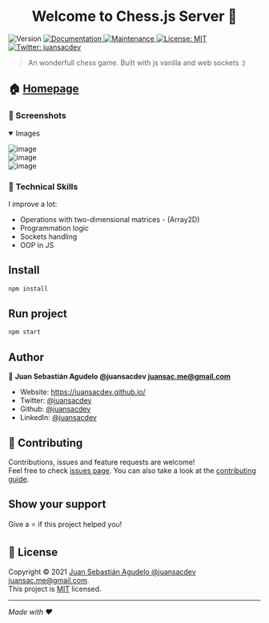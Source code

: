 <h1 align="center">Welcome to Chess.js Server 👋</h1>
<p>
  <img alt="Version" src="https://img.shields.io/badge/version-1.0.0-blue.svg?cacheSeconds=2592000" />
  <a href="https://github.com/juansacdev/chess.js#readme" target="_blank">
    <img alt="Documentation" src="https://img.shields.io/badge/documentation-yes-brightgreen.svg" />
  </a>
  <a href="https://github.com/juansacdev/chess.js/graphs/commit-activity" target="_blank">
    <img alt="Maintenance" src="https://img.shields.io/badge/Maintained%3F-yes-green.svg" />
  </a>
  <a href="https://github.com/juansacdev/chess.js/blob/master/LICENSE" target="_blank">
    <img alt="License: MIT" src="https://img.shields.io/github/license/juansacdev/Chess.js" />
  </a>
  <a href="https://twitter.com/juansacdev" target="_blank">
    <img alt="Twitter: juansacdev" src="https://img.shields.io/twitter/follow/juansacdev.svg?style=social" />
  </a>
</p>

> An wonderfull chess game. Built with js vanilla and web sockets :)

## 🏠 [Homepage](https://github.com/juansacdev/chess-server#readme)


### 📸 Screenshots
<details open>
<summary>Images</summary>
  
  ![image](https://user-images.githubusercontent.com/66572419/117623556-8fdfe780-b139-11eb-8a25-7d9e3a95f3c7.png)</br>
  ![image](https://user-images.githubusercontent.com/66572419/117623854-e64d2600-b139-11eb-825f-a188d752e900.png)</br>
  ![image](https://user-images.githubusercontent.com/66572419/117624170-3d52fb00-b13a-11eb-8403-b67914cdc3e3.png)</br>
</details>

### 🌱 Technical Skills

I improve a lot:

* Operations with two-dimensional matrices - (Array2D)
* Programmation logic
* Sockets handling
* OOP in JS


## Install

```sh
npm install
```

## Run project

```sh
npm start
```



## Author

👤 **Juan Sebastián Agudelo @juansacdev <juansac.me@gmail.com>**

* Website: https://juansacdev.github.io/
* Twitter: [@juansacdev](https://twitter.com/juansacdev)
* Github: [@juansacdev](https://github.com/juansacdev)
* LinkedIn: [@juansacdev](https://linkedin.com/in/juansacdev)

## 🤝 Contributing

Contributions, issues and feature requests are welcome!<br />Feel free to check [issues page](https://github.com/juansacdev/chess.js/issues). You can also take a look at the [contributing guide](https://github.com/juansacdev/chess.js/blob/master/CONTRIBUTING.md).

## Show your support

Give a ⭐️ if this project helped you!

## 📝 License

Copyright © 2021 [Juan Sebastián Agudelo @juansacdev <juansac.me@gmail.com>](https://github.com/juansacdev).<br />
This project is [MIT](https://github.com/juansacdev/chess.js/blob/master/LICENSE) licensed.

***
_Made with ❤️_


